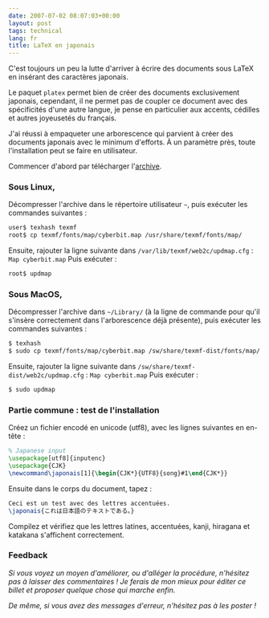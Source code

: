 ```yaml
---
date: 2007-07-02 08:07:03+00:00
layout: post
tags: technical
lang: fr
title: LaTeX en japonais
---
```


C'est toujours un peu la lutte d'arriver à écrire des documents sous LaTeX en insérant des caractères japonais.

Le paquet `platex` permet bien de créer des documents exclusivement japonais, cependant, il ne permet pas de coupler ce document avec des spécificités d'une autre langue, je pense en particulier aux accents, cédilles et autres joyeusetés du français.

J'ai réussi à empaqueter une arborescence qui parvient à créer des documents japonais avec le minimum d'efforts. À un paramètre près, toute l'installation peut se faire en utilisateur.

Commencer d'abord par télécharger l'[archive](/extra/japanese_texmf.tar.bz2).


### Sous Linux,


Décompresser l'archive dans le répertoire utilisateur `~`, puis exécuter les commandes suivantes :

```sh
user$ texhash texmf
root$ cp texmf/fonts/map/cyberbit.map /usr/share/texmf/fonts/map/
```

Ensuite, rajouter la ligne suivante dans `/var/lib/texmf/web2c/updmap.cfg` :
`Map cyberbit.map`
Puis exécuter :

```sh
root$ updmap
```


### Sous MacOS,


Décompresser l'archive dans `~/Library/` (à la ligne de commande pour qu'il s'insère correctement dans l'arborescence déjà présente), puis exécuter les commandes suivantes :

```sh
$ texhash
$ sudo cp texmf/fonts/map/cyberbit.map /sw/share/texmf-dist/fonts/map/
```

Ensuite, rajouter la ligne suivante dans `/sw/share/texmf-dist/web2c/updmap.cfg` :
`Map cyberbit.map`
Puis exécuter :

```sh
$ sudo updmap
```


### Partie commune : test de l'installation


Créez un fichier encodé en unicode (utf8), avec les lignes suivantes en en-tête :

```latex
% Japanese input
\usepackage[utf8]{inputenc}
\usepackage{CJK}
\newcommand\japonais[1]{\begin{CJK*}{UTF8}{song}#1\end{CJK*}}
```

Ensuite dans le corps du document, tapez :

```latex
Ceci est un test avec des lettres accentuées.
\japonais{これは日本語のテキストである。}
```

Compilez et vérifiez que les lettres latines, accentuées, kanji, hiragana et katakana s'affichent correctement.


### Feedback


_Si vous voyez un moyen d'améliorer, ou d'alléger la procédure, n'hésitez pas à laisser des commentaires ! Je ferais de mon mieux pour éditer ce billet et proposer quelque chose qui marche enfin._

_De même, si vous avez des messages d'erreur, n'hésitez pas à les poster !_
